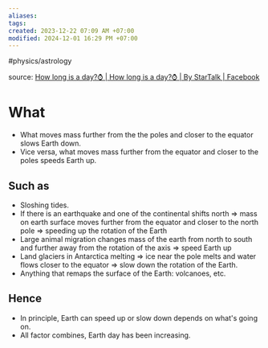 ```yaml
---
aliases: 
tags: 
created: 2023-12-22 07:09 AM +07:00
modified: 2024-12-01 16:29 PM +07:00
---
```

#physics/astrology 

source: [How long is a day?⌚ | How long is a day?⌚ | By StarTalk | Facebook](https://www.facebook.com/watch?v=7516988941654037)

# What
- What moves mass further from the the poles and closer to the equator slows Earth down.
- Vice versa, what moves mass further from the equator and closer to the poles speeds Earth up.
## Such as
- Sloshing tides.
- If there is an earthquake and one of the continental shifts north => mass on earth surface moves further from the equator and closer to the north pole => speeding up the rotation of the Earth
- Large animal migration changes mass of the earth from north to south and further away from the rotation of the axis => speed Earth up
- Land glaciers in Antarctica melting => ice near the pole melts and water flows closer to the equator => slow down the rotation of the Earth.
- Anything that remaps the surface of the Earth: volcanoes, etc.
## Hence
- In principle, Earth can speed up or slow down depends on what's going on.
- All factor combines, Earth day has been increasing.